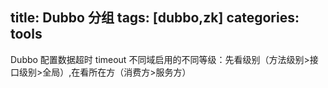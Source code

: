 title: Dubbo 分组
tags: [dubbo,zk]
categories: tools
---


Dubbo 配置数据超时 timeout 不同域启用的不同等级：先看级别（方法级别>接口级别>全局）,在看所在方（消费方>服务方）

